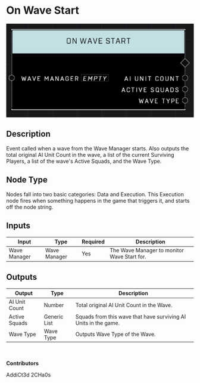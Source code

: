 # On Wave Start
![](../../../.gitbook/assets/on-wave-start.png)
## Description
Event called when a wave from the Wave Manager starts. Also outputs the total original AI Unit Count in the wave, a list of the current Surviving Players, a list of the wave's Active Squads, and the Wave Type.

## Node Type
Nodes fall into two basic categories: Data and Execution. This Execution node fires when something happens in the game that triggers it, and starts off the node string.

## Inputs
| Input | Type | Required | Description |
|------------------|------------------|----------|--------------------------------------------------------------|
| Wave Manager | Wave Manager | Yes | The Wave Manager to monitor Wave Start for. |

## Outputs
| Output | Type | Description |
|------------------|------------------|--------------------------------------------------------------|
| AI Unit Count | Number | Total original AI Unit Count in the Wave. |
| Active Squads | Generic List | Squads from this wave that have surviving AI Units in the game. |
| Wave Type | Wave Type | Outputs Wave Type of the Wave. |

\
\
**Contributors**

AddiCt3d 2CHa0s
